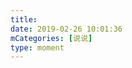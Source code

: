 ```yaml
---
title: 
date: 2019-02-26 10:01:36
mCategories: [说说]
type: moment
---
```


<div id="pics-20190226100136"></div>

<script src="/lib/moment/pics.js"></script>
<script>
var data = [
    {"link": "2019-02-26_000000.jpeg", "type": "shuoshuo"}
];
picsRender(data, "pics-20190226100136");
</script>
